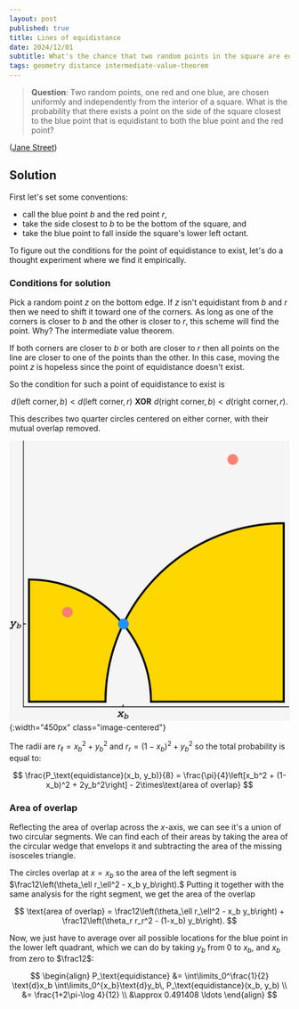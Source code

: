 ```yaml
---
layout: post
published: true
title: Lines of equidistance
date: 2024/12/01
subtitle: What's the chance that two random points in the square are equidistant from some random point on the side that's closest to one of them?
tags: geometry distance intermediate-value-theorem
---
```


>**Question**: Two random points, one red and one blue, are chosen uniformly and independently from the interior of a square. What is the probability that there exists a point on the side of the square closest to the blue point that is equidistant to both the blue point and the red point?

<!--more-->

([Jane Street](https://www.janestreet.com/puzzles/beside-the-point-index/))

## Solution

First let's set some conventions:

- call the blue point $b$ and the red point $r$,
- take the side closest to $b$ to be the bottom of the square, and
- take the blue point to fall inside the square's lower left octant.

To figure out the conditions for the point of equidistance to exist, let's do a thought experiment where we find it empirically. 

### Conditions for solution

Pick a random point $z$ on the bottom edge. If $z$ isn't equidistant from $b$ and $r$ then we need to shift it toward one of the corners. As long as one of the corners is closer to $b$ and the other is closer to $r$, this scheme will find the point. Why? The intermediate value theorem. 

If both corners are closer to $b$ or both are closer to $r$ then all points on the line are closer to one of the points than the other. In this case, moving the point $z$ is hopeless since the point of equidistance doesn't exist.

So the condition for such a point of equidistance to exist is 

$$ d(\text{left corner}, b) < d(\text{left corner},r)\,\, \mathbf{XOR}\,\,  d(\text{right corner},b) < d(\text{right corner},r). $$

<!-- Putting this to symbols, we get:

$$ x_r^2 + y_r^2 < x_b^2 + y_b^2 \,\,\mathbf{XOR}\,\, (x_r-1)^2 + y_r^2 < (x_b-1)^2 + y_b^2. $$ -->

This describes two quarter circles centered on either corner, with their mutual overlap removed. 

![](/img/2024-12-01-region-plot.png){:width="450px" class="image-centered"}

The radii are $r_\ell = x_b^2 + y_b^2$ and $r_r = (1-x_b)^2 + y_b^2$ so the total probability is equal to:

$$ \frac{P_\text{equidistance}(x_b, y_b)}{8} = \frac{\pi}{4}\left[x_b^2 + (1-x_b)^2 + 2y_b^2\right] - 2\times\text{area of overlap} $$

### Area of overlap

Reflecting the area of overlap across the $x$-axis, we can see it's a union of two circular segments. We can find each of their areas by taking the area of the circular wedge that envelops it and subtracting the area of the missing isosceles triangle. 

The circles overlap at $x = x_b$ so the area of the left segment is $\frac12\left(\theta_\ell r_\ell^2 - x_b y_b\right).$ Putting it together with the same analysis for the right segment, we get the area of the overlap

$$ \text{area of overlap} = \frac12\left(\theta_\ell r_\ell^2 - x_b y_b\right) + \frac12\left(\theta_r r_r^2 - (1-x_b) y_b\right). $$ 

<!-- and the total probability that a random red point has a line of equidistance with the blue point is 

$$ P_\text{equidistance}(x_b, y_b) = 8\left(\frac{\pi}{4}\left[{r_\ell}^2 + r_r^2\right] - \left[\frac12\left(\theta_\ell {r_\ell}^2 - x_b y_b\right) + \frac12\left(\theta_r r_r^2 - (1-x_b) y_b\right)\right]\right). $$ -->

Now, we just have to average over all possible locations for the blue point in the lower left quadrant, which we can do by taking $y_b$ from $0$ to $x_b,$ and $x_b$ from zero to $\frac12$:

$$ 
  \begin{align}
    P_\text{equidistance} &= \int\limits_0^\frac{1}{2} \text{d}x_b \int\limits_0^{x_b}\text{d}y_b\, P_\text{equidistance}(x_b, y_b) \\
                          &= \frac{1+2\pi-\log 4}{12} \\
                          &\approx 0.491408 \ldots 
   \end{align} 
$$


<br>
